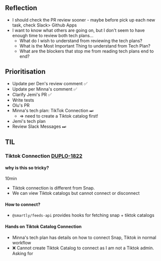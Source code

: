 ## Reflection
- I should check the PR review sooner - maybe before pick up each new task, check Slack> Github Apps
- I want to know what others are going on, but I don't seem to have enough time to review both tech plans...
	- What do I wish to understand from reviewing the tech plans?
	- What is the Most Important Thing to understand from Tech Plan?
	- What are the blockers that stop me from reading tech plans end to end?

## Prioritisation
- Update per Den's review comment ✅
- Update per Minna's comment ✅
- Clarify Jemi's PR ✅
- Write tests
- Olu's PR
- Minna's tech plan: TikTok Connection ⏭
	- => need to create a Tiktok catalog first! 
- Jemi's tech plan
- Review Slack Messages ⏭

## TIL
### Tiktok Connection [DUPLO-1822](https://smartlyio.atlassian.net/browse/DUPLO-1822)
#### why is this so tricky? 
10min
- Tiktok connection is different from Snap. 
- We can view Tiktok catalogs but cannot connect or disconnect

#### How to connect?
- `@smartly/feeds-api` provides hooks for fetching snap + tiktok catalogs

#### Hands on Tiktok Catalog Connection
- Minna's tech plan has details on how to connect Snap, Tiktok in normal workflow
- ❌ Cannot create Tiktok Catalog to connect as I am not a Tiktok admin. Asking for 